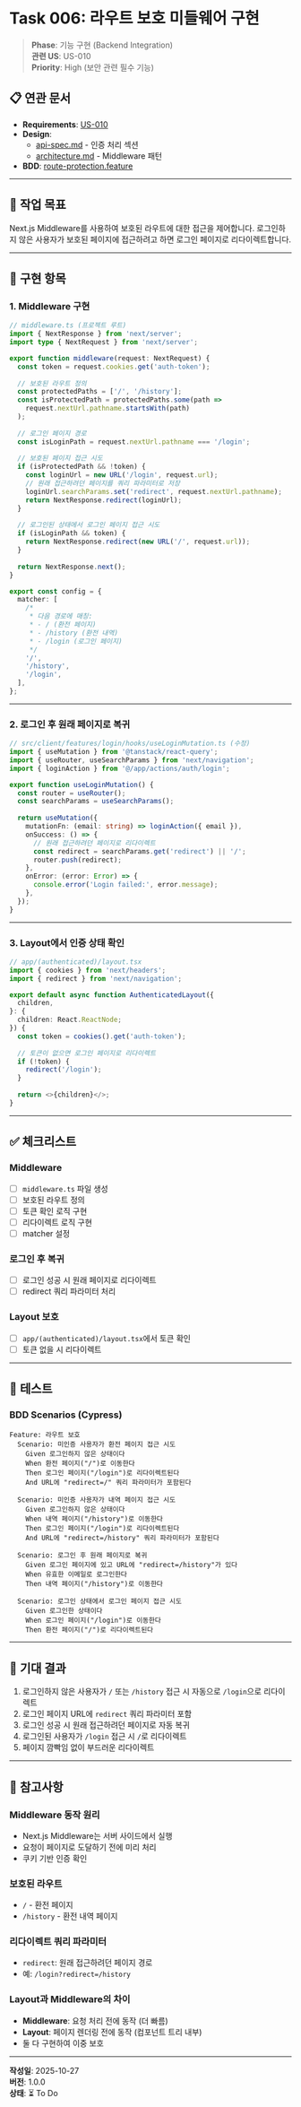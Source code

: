# Task 006: 라우트 보호 미들웨어 구현

> **Phase**: 기능 구현 (Backend Integration)  
> **관련 US**: US-010  
> **Priority**: High (보안 관련 필수 기능)

## 📋 연관 문서

- **Requirements**: [US-010](../requirements/02-user-stories.md#us-010-미인증-사용자-리다이렉트)
- **Design**: 
  - [api-spec.md](../design/api-spec.md) - 인증 처리 섹션
  - [architecture.md](../design/architecture.md) - Middleware 패턴
- **BDD**: [route-protection.feature](../../cypress/features/auth/route-protection.feature)

---

## 🎯 작업 목표

Next.js Middleware를 사용하여 보호된 라우트에 대한 접근을 제어합니다. 로그인하지 않은 사용자가 보호된 페이지에 접근하려고 하면 로그인 페이지로 리다이렉트합니다.

---

## 📝 구현 항목

### 1. Middleware 구현

```typescript
// middleware.ts (프로젝트 루트)
import { NextResponse } from 'next/server';
import type { NextRequest } from 'next/server';

export function middleware(request: NextRequest) {
  const token = request.cookies.get('auth-token');
  
  // 보호된 라우트 정의
  const protectedPaths = ['/', '/history'];
  const isProtectedPath = protectedPaths.some(path =>
    request.nextUrl.pathname.startsWith(path)
  );
  
  // 로그인 페이지 경로
  const isLoginPath = request.nextUrl.pathname === '/login';
  
  // 보호된 페이지 접근 시도
  if (isProtectedPath && !token) {
    const loginUrl = new URL('/login', request.url);
    // 원래 접근하려던 페이지를 쿼리 파라미터로 저장
    loginUrl.searchParams.set('redirect', request.nextUrl.pathname);
    return NextResponse.redirect(loginUrl);
  }
  
  // 로그인된 상태에서 로그인 페이지 접근 시도
  if (isLoginPath && token) {
    return NextResponse.redirect(new URL('/', request.url));
  }
  
  return NextResponse.next();
}

export const config = {
  matcher: [
    /*
     * 다음 경로에 매칭:
     * - / (환전 페이지)
     * - /history (환전 내역)
     * - /login (로그인 페이지)
     */
    '/',
    '/history',
    '/login',
  ],
};
```

---

### 2. 로그인 후 원래 페이지로 복귀

```typescript
// src/client/features/login/hooks/useLoginMutation.ts (수정)
import { useMutation } from '@tanstack/react-query';
import { useRouter, useSearchParams } from 'next/navigation';
import { loginAction } from '@/app/actions/auth/login';

export function useLoginMutation() {
  const router = useRouter();
  const searchParams = useSearchParams();
  
  return useMutation({
    mutationFn: (email: string) => loginAction({ email }),
    onSuccess: () => {
      // 원래 접근하려던 페이지로 리다이렉트
      const redirect = searchParams.get('redirect') || '/';
      router.push(redirect);
    },
    onError: (error: Error) => {
      console.error('Login failed:', error.message);
    },
  });
}
```

---

### 3. Layout에서 인증 상태 확인

```typescript
// app/(authenticated)/layout.tsx
import { cookies } from 'next/headers';
import { redirect } from 'next/navigation';

export default async function AuthenticatedLayout({
  children,
}: {
  children: React.ReactNode;
}) {
  const token = cookies().get('auth-token');
  
  // 토큰이 없으면 로그인 페이지로 리다이렉트
  if (!token) {
    redirect('/login');
  }
  
  return <>{children}</>;
}
```

---

## ✅ 체크리스트

### Middleware
- [ ] `middleware.ts` 파일 생성
- [ ] 보호된 라우트 정의
- [ ] 토큰 확인 로직 구현
- [ ] 리다이렉트 로직 구현
- [ ] matcher 설정

### 로그인 후 복귀
- [ ] 로그인 성공 시 원래 페이지로 리다이렉트
- [ ] redirect 쿼리 파라미터 처리

### Layout 보호
- [ ] `app/(authenticated)/layout.tsx`에서 토큰 확인
- [ ] 토큰 없을 시 리다이렉트

---

## 🧪 테스트

### BDD Scenarios (Cypress)

```gherkin
Feature: 라우트 보호
  Scenario: 미인증 사용자가 환전 페이지 접근 시도
    Given 로그인하지 않은 상태이다
    When 환전 페이지("/")로 이동한다
    Then 로그인 페이지("/login")로 리다이렉트된다
    And URL에 "redirect=/" 쿼리 파라미터가 포함된다

  Scenario: 미인증 사용자가 내역 페이지 접근 시도
    Given 로그인하지 않은 상태이다
    When 내역 페이지("/history")로 이동한다
    Then 로그인 페이지("/login")로 리다이렉트된다
    And URL에 "redirect=/history" 쿼리 파라미터가 포함된다

  Scenario: 로그인 후 원래 페이지로 복귀
    Given 로그인 페이지에 있고 URL에 "redirect=/history"가 있다
    When 유효한 이메일로 로그인한다
    Then 내역 페이지("/history")로 이동한다

  Scenario: 로그인 상태에서 로그인 페이지 접근 시도
    Given 로그인한 상태이다
    When 로그인 페이지("/login")로 이동한다
    Then 환전 페이지("/")로 리다이렉트된다
```

---

## 🎯 기대 결과

1. 로그인하지 않은 사용자가 `/` 또는 `/history` 접근 시 자동으로 `/login`으로 리다이렉트
2. 로그인 페이지 URL에 `redirect` 쿼리 파라미터 포함
3. 로그인 성공 시 원래 접근하려던 페이지로 자동 복귀
4. 로그인된 사용자가 `/login` 접근 시 `/`로 리다이렉트
5. 페이지 깜빡임 없이 부드러운 리다이렉트

---

## 📝 참고사항

### Middleware 동작 원리
- Next.js Middleware는 서버 사이드에서 실행
- 요청이 페이지로 도달하기 전에 미리 처리
- 쿠키 기반 인증 확인

### 보호된 라우트
- `/` - 환전 페이지
- `/history` - 환전 내역 페이지

### 리다이렉트 쿼리 파라미터
- `redirect`: 원래 접근하려던 페이지 경로
- 예: `/login?redirect=/history`

### Layout과 Middleware의 차이
- **Middleware**: 요청 처리 전에 동작 (더 빠름)
- **Layout**: 페이지 렌더링 전에 동작 (컴포넌트 트리 내부)
- 둘 다 구현하여 이중 보호

---

**작성일**: 2025-10-27  
**버전**: 1.0.0  
**상태**: ⏳ To Do

